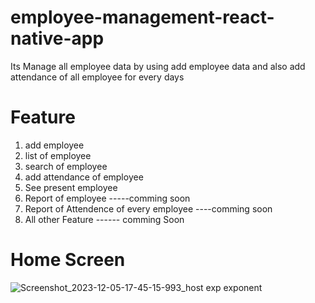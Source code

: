 # employee-management-react-native-app
 Its Manage all employee data by using add employee data and also add attendance of all employee for every days

# Feature
1. add employee
2. list of employee
3. search of employee
4. add attendance of employee
5. See present employee
6. Report of employee -----comming soon
7. Report of Attendence of every employee ----comming soon
8. All other Feature ------ comming Soon

# Home Screen 
![Screenshot_2023-12-05-17-45-15-993_host exp exponent](https://github.com/sanjayyadavgithub/employee-management-react-native-app/assets/48355724/26668fc2-909e-4793-8254-e691226263c8)


